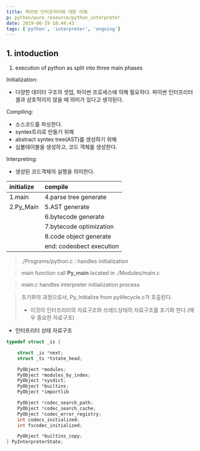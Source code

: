 ```yaml
---
title: 파이썬 인터프리터에 대한 이해
p: python/pure_resource/python_interpreter
date: 2019-06-19 18:44:43
tags: ['python', 'interpreter', 'ongoing']
---
```



## 1. intoduction
1. execution of python as split into three main phases

Initialization:
- 다양한 데이터 구조의 셋업, 파이썬 프로세스에 의해 필요하다. 
파이썬 인터프리터 셸과 상호적이지 않을 때 의미가 있다고 생각된다.

Compiling:
- 소스코드를 파싱한다.
- syntex트리로 만들기 위해 
- abstract syntex tree(AST)를 생성하기 위해 
- 심볼테이블을 생성하고, 코드 객체를 생성한다.

Interpreting:
- 생성된 코드객체의 실행을 의미한다.

| initialize | compile                  |
| :--------- | :----------------------- |
| 1.main     | 4.parse tree generate    |
| 2.Py_Main  | 5.AST generate           |
|            | 6.bytecode generate      |
|            | 7.bytecode optimization  |
|            | 8.code object generate   |
|            | end: codeobect execution |

> ./Programs/python.c : handles initialization

> main function call **Py_main** located in ./Modules/main.c

> main.c handles interpreter initialization process

> 초기화의 과정으로서, Py_Initialize from pylifecycle.c가 호출된다.  
> - 이것이 인터프리터의 자료구조와 쓰레드상태의 자료구조를 초기화 한다.(매우 중요한 자료구조)

- 인터프리터 상태 자료구조
```c
typedef struct _is {

    struct _is *next;
    struct _ts *tstate_head;

    PyObject *modules;
    PyObject *modules_by_index;
    PyObject *sysdict;
    PyObject *builtins;
    PyObject *importlib

    PyObject *codec_search_path;
    PyObject *codec_search_cache;
    PyObject *codec_error_registry;
    int codecs_initialized;
    int fscodec_initialized;

    PyObject *builtins_copy;
} PyInterpreterState;
```